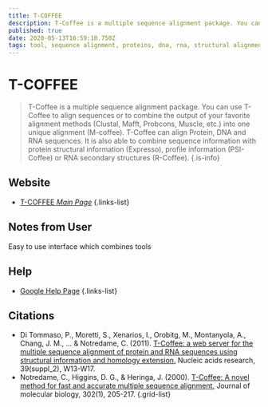 ```yaml
---
title: T-COFFEE 
description: T-Coffee is a multiple sequence alignment package. You can use T-Coffee to align sequences or to combine the output of your favorite alignment methods (Clustal, Mafft, Probcons, Muscle, etc.) into one unique alignment (M-coffee).
published: true
date: 2020-05-13T16:59:10.750Z
tags: tool, sequence alignment, proteins, dna, rna, structural alignment
---
```


# T-COFFEE

> T-Coffee is a multiple sequence alignment package. You can use T-Coffee to align sequences or to combine the output of your favorite alignment methods (Clustal, Mafft, Probcons, Muscle, etc.) into one unique alignment (M-coffee).
&NewLine;
T-Coffee can align Protein, DNA and RNA sequences. It is also able to combine sequence information with protein structural information (Expresso), profile information (PSI-Coffee) or RNA secondary structures (R-Coffee). 
&NewLine;
{.is-info}

## Website

- [T-COFFEE *Main Page*](http://tcoffee.crg.cat/apps/tcoffee/index.html)
{.links-list}

## Notes from User

Easy to use interface which combines tools

## Help

- [Google Help Page](https://groups.google.com/forum/#!forum/tcoffee)
{.links-list}

## Citations

- Di Tommaso, P., Moretti, S., Xenarios, I., Orobitg, M., Montanyola, A., Chang, J. M., ... & Notredame, C. (2011). [T-Coffee: a web server for the multiple sequence alignment of protein and RNA sequences using structural information and homology extension.](https://academic.oup.com/nar/article/39/suppl_2/W13/2505784) Nucleic acids research, 39(suppl_2), W13-W17.
- Notredame, C., Higgins, D. G., & Heringa, J. (2000). [T-Coffee: A novel method for fast and accurate multiple sequence alignment.](https://www.sciencedirect.com/science/article/abs/pii/S0022283600940427) Journal of molecular biology, 302(1), 205-217.
{.grid-list}
